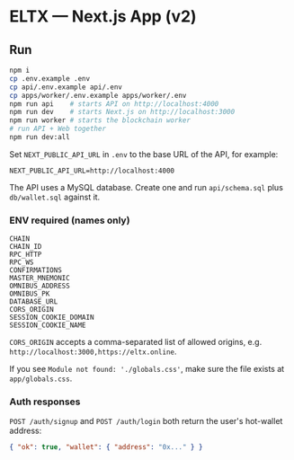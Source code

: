 # ELTX — Next.js App (v2)

## Run
```bash
npm i
cp .env.example .env
cp api/.env.example api/.env
cp apps/worker/.env.example apps/worker/.env
npm run api    # starts API on http://localhost:4000
npm run dev    # starts Next.js on http://localhost:3000
npm run worker # starts the blockchain worker
# run API + Web together
npm run dev:all
```

Set `NEXT_PUBLIC_API_URL` in `.env` to the base URL of the API, for example:

```
NEXT_PUBLIC_API_URL=http://localhost:4000
```

The API uses a MySQL database. Create one and run `api/schema.sql` plus `db/wallet.sql` against it.

### ENV required (names only)
```
CHAIN
CHAIN_ID
RPC_HTTP
RPC_WS
CONFIRMATIONS
MASTER_MNEMONIC
OMNIBUS_ADDRESS
OMNIBUS_PK
DATABASE_URL
CORS_ORIGIN
SESSION_COOKIE_DOMAIN
SESSION_COOKIE_NAME
```

`CORS_ORIGIN` accepts a comma-separated list of allowed origins, e.g. `http://localhost:3000,https://eltx.online`.

If you see `Module not found: './globals.css'`, make sure the file exists at `app/globals.css`.

### Auth responses
`POST /auth/signup` and `POST /auth/login` both return the user's hot-wallet address:

```json
{ "ok": true, "wallet": { "address": "0x..." } }
```
